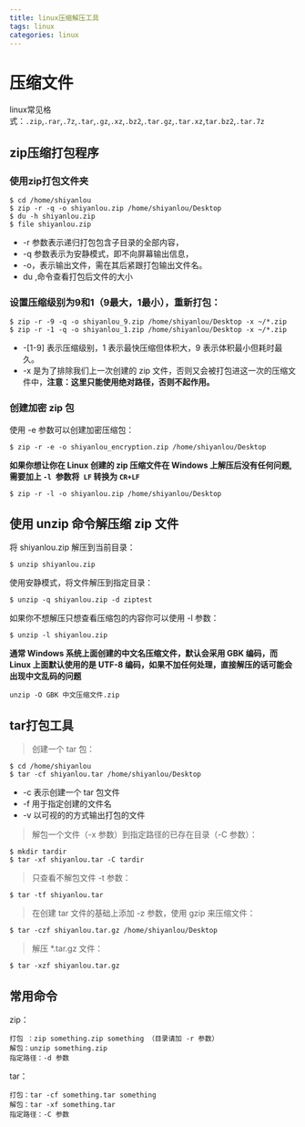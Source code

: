 ```yaml
---
title: linux压缩解压工具
tags: linux
categories: linux
---
```


# 压缩文件
linux常见格式：`.zip`,`.rar`,`.7z`,`.tar`,`.gz`,`.xz`,`.bz2`,`.tar.gz`,`.tar.xz`,`tar.bz2`,`.tar.7z`

## zip压缩打包程序

### 使用zip打包文件夹
```
$ cd /home/shiyanlou
$ zip -r -q -o shiyanlou.zip /home/shiyanlou/Desktop
$ du -h shiyanlou.zip
$ file shiyanlou.zip
```
- -r 参数表示递归打包包含子目录的全部内容，
- -q 参数表示为安静模式，即不向屏幕输出信息，
- -o，表示输出文件，需在其后紧跟打包输出文件名。
- du ,命令查看打包后文件的大小

### 设置压缩级别为9和1（9最大，1最小），重新打包：
```
$ zip -r -9 -q -o shiyanlou_9.zip /home/shiyanlou/Desktop -x ~/*.zip
$ zip -r -1 -q -o shiyanlou_1.zip /home/shiyanlou/Desktop -x ~/*.zip
```
- -[1-9] 表示压缩级别，1 表示最快压缩但体积大，9 表示体积最小但耗时最久。
- -x 是为了排除我们上一次创建的 zip 文件，否则又会被打包进这一次的压缩文件中，**注意：这里只能使用绝对路径，否则不起作用。**

### 创建加密 zip 包
使用 -e 参数可以创建加密压缩包：
```
$ zip -r -e -o shiyanlou_encryption.zip /home/shiyanlou/Desktop
```

**如果你想让你在 Linux 创建的 zip 压缩文件在 Windows 上解压后没有任何问题,需要加上 `-l `参数将` LF` 转换为 `CR+LF`**
```
$ zip -r -l -o shiyanlou.zip /home/shiyanlou/Desktop
```


## 使用 unzip 命令解压缩 zip 文件
将 shiyanlou.zip 解压到当前目录：
```
$ unzip shiyanlou.zip
```
使用安静模式，将文件解压到指定目录：
```
$ unzip -q shiyanlou.zip -d ziptest
```
如果你不想解压只想查看压缩包的内容你可以使用 -l 参数：
```
$ unzip -l shiyanlou.zip
```
**通常 Windows 系统上面创建的中文名压缩文件，默认会采用 GBK 编码，而 Linux 上面默认使用的是 UTF-8 编码，如果不加任何处理，直接解压的话可能会出现中文乱码的问题**
```
unzip -O GBK 中文压缩文件.zip
```

## tar打包工具
> 创建一个 tar 包：
```
$ cd /home/shiyanlou
$ tar -cf shiyanlou.tar /home/shiyanlou/Desktop
```
- -c 表示创建一个 tar 包文件
- -f 用于指定创建的文件名
- -v 以可视的的方式输出打包的文件

> 解包一个文件（-x 参数）到指定路径的已存在目录（-C 参数）：

```
$ mkdir tardir
$ tar -xf shiyanlou.tar -C tardir
```

> 只查看不解包文件 -t 参数：
```
$ tar -tf shiyanlou.tar
```

> 在创建 tar 文件的基础上添加 -z 参数，使用 gzip 来压缩文件：

```
$ tar -czf shiyanlou.tar.gz /home/shiyanlou/Desktop
```

> 解压 *.tar.gz 文件：
```
$ tar -xzf shiyanlou.tar.gz
```

## 常用命令
zip：

    打包 ：zip something.zip something （目录请加 -r 参数）
    解包：unzip something.zip
    指定路径：-d 参数

tar：

    打包：tar -cf something.tar something
    解包：tar -xf something.tar
    指定路径：-C 参数

